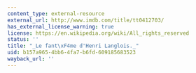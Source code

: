 ```yaml
---
content_type: external-resource
external_url: http://www.imdb.com/title/tt0412703/
has_external_license_warning: true
license: https://en.wikipedia.org/wiki/All_rights_reserved
status: ''
title: "_Le fant\xF4me d'Henri Langlois._"
uid: b157a965-4bb6-4fa7-b6fd-609185683523
wayback_url: ''
---
```

